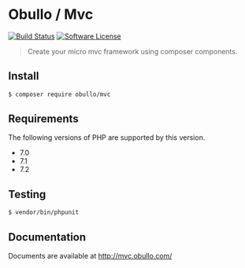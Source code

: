 
# Obullo / Mvc

[![Build Status](https://travis-ci.org/obullo/Mvc.svg?branch=master)](https://travis-ci.org/obullo/Mvc)
[![Software License](https://img.shields.io/badge/license-MIT-brightgreen.svg)](LICENSE.md)

> Create your micro mvc framework using composer components.

## Install

``` bash
$ composer require obullo/mvc
```

## Requirements

The following versions of PHP are supported by this version.

* 7.0
* 7.1
* 7.2

## Testing

``` bash
$ vendor/bin/phpunit
```

## Documentation

Documents are available at <a href="http://mvc.obullo.com/">http://mvc.obullo.com/</a>